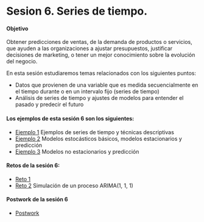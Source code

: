 # Sesion 6. Series de tiempo.

#### Objetivo

Obtener predicciones de ventas, de la demanda de productos o servicios, que ayuden a las organizaciones a ajustar presupuestos, justificar decisiones de marketing, o tener un mejor conocimiento sobre la evolución del negocio.

En esta sesión estudiaremos temas relacionados con los siguientes puntos:

- Datos que provienen de una variable que es medida secuencialmente en el tiempo durante o en un intervalo fijo (series de tiempo)
- Análisis de series de tiempo y ajustes de modelos para entender el pasado y predecir el futuro

#### Los ejemplos de esta sesión 6 son los siguientes:

- [Ejemplo 1](https://github.com/beduExpert/Programacion-con-R-2020/tree/main/Sesion-06/Ejemplo-01) Ejemplos de series de tiempo y técnicas descriptivas
- [Ejemplo 2](https://github.com/beduExpert/Programacion-con-R-2020/tree/main/Sesion-06/Ejemplo-02) Modelos estocásticos básicos, modelos estacionarios y predicción
- [Ejemplo 3](https://github.com/beduExpert/Programacion-con-R-2020/tree/main/Sesion-06/Ejemplo-03) Modelos no estacionarios y predicción

#### Retos de la sesión 6:

- [Reto 1](https://github.com/beduExpert/Programacion-con-R-2020/tree/main/Sesion-06/Reto-01)
- [Reto 2](https://github.com/beduExpert/Programacion-con-R-2020/tree/main/Sesion-06/Reto-02) Simulación de un proceso ARIMA(1, 1, 1)

#### Postwork de la sesión 6

- [Postwork](https://github.com/beduExpert/Programacion-con-R-2020/tree/main/Sesion-06/Postwork)
